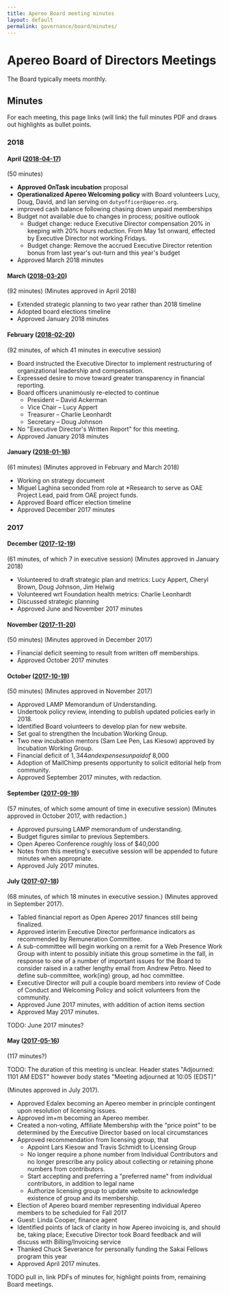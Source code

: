 ```yaml
---
title: Apereo Board meeting minutes
layout: default
permalink: governance/board/minutes/
---
```


# Apereo Board of Directors Meetings

The Board typically meets monthly.

## Minutes

For each meeting, this page links (will link) the full minutes PDF and draws out
highlights as bullet points.

### 2018

#### April ([2018-04-17](./2018-04-17-Apereo-Board-Minutes-002.pdf))

(50 minutes)

+ **Approved OnTask incubation** proposal
+ **Operationalized Apereo Welcoming policy** with Board volunteers Lucy, Doug,
  David, and Ian serving on `dutyofficer@apereo.org`.
+ improved cash balance following chasing down unpaid memberships
+ Budget not available due to changes in process; positive outlook
  + Budget change: reduce Executive Director compensation 20% in keeping with
    20% hours reduction. From May 1st onward, effected by Executive Director not
    working Fridays.
  + Budget change: Remove the accrued Executive Director retention bonus from
    last year's out-turn and this year's budget
+ Approved March 2018 minutes

#### March ([2018-03-20](./2018-03-20-Apereo-Board-Minutes-001.pdf))

(92 minutes) (Minutes approved in April 2018)

+ Extended strategic planning to two year rather than 2018 timeline
+ Adopted board elections timeline
+ Approved January 2018 minutes

#### February ([2018-02-20](./2018-02-20-Apereo-Board-Minutes-002.pdf))

(92 minutes, of which 41 minutes in executive session)

+ Board instructed the Executive Director to implement restructuring of
  organizational leadership and compensation.
+ Expressed desire to move toward greater transparency in financial reporting.
+ Board officers unanimously re-elected to continue
  + President – David Ackerman
  + Vice Chair – Lucy Appert
  + Treasurer – Charlie Leonhardt
  + Secretary – Doug Johnson
+ No "Executive Director's Written Report" for this meeting.
+ Approved January 2018 minutes

#### January ([2018-01-16](./2018-01-16-Apereo-Board-Minutes.pdf))

(61 minutes) (Minutes approved in February and March 2018)

+ Working on strategy document
+ Miguel Laghina seconded from role at *Research to serve as OAE Project Lead,
  paid from OAE project funds.
+ Approved Board officer election timeline
+ Approved December 2017 minutes

### 2017

#### December ([2017-12-19](./2017-12-19-Apereo-Board-Minutes-002.pdf))

(61 minutes, of which 7 in executive session) (Minutes approved in January 2018)

+ Volunteered to draft strategic plan and metrics: Lucy Appert, Cheryl Brown,
  Doug Johnson, Jim Helwig
+ Volunteered wrt Foundation health metrics: Charlie Leonhardt
+ Discussed strategic planning
+ Approved June and November 2017 minutes

#### November ([2017-11-20](./2017-11-20-Apereo-Board-Minutes-002.pdf))

(50 minutes) (Minutes approved in December 2017)

+ Financial deficit seeming to result from written off memberships.
+ Approved October 2017 minutes

#### October ([2017-10-19](./2017-10-19-Apereo-Board-Minutes-002.pdf))

(50 minutes) (Minutes approved in November 2017)

+ Approved LAMP Memorandum of Understanding.
+ Undertook policy review, intending to publish updated policies early in 2018.
+ Identified Board volunteers to develop plan for new website.
+ Set goal to strengthen the Incubation Working Group.
+ Two new incubation mentors (Sam Lee Pen, Las Kiesow) approved by Incubation
  Working Group.
+ Financial deficit of $1,344 and expenses unpaid of ~$8,000
+ Adoption of MailChimp presents opportunity to solicit editorial help from
  community.
+ Approved September 2017 minutes, with redaction.

#### September ([2017-09-19](./2017-09-19-Apereo-Board-Minutes-003.pdf))

(57 minutes, of which some amount of time in executive session)
(Minutes approved in October 2017, with redaction.)

+ Approved pursuing LAMP memorandum of understanding.
+ Budget figures similar to previous Septembers.
+ Open Apereo Conference roughly loss of $40,000
+ Notes from this meeting's executive session will be appended to future minutes
  when appropriate.
+ Approved July 2017 minutes.

#### July ([2017-07-18](./2017-07-18-Apereo-Board-Minutes-002.pdf))

(68 minutes, of which 18 minutes in executive session.)
(Minutes approved in September 2017).

+ Tabled financial report as Open Apereo 2017 finances still being finalized.
+ Approved interim Executive Director performance indicators as recommended by
  Remuneration Committee.
+ A sub-committee will begin working on a remit for a Web Presence Work Group
  with intent to possibly initiate this group sometime in the fall, in response
  to one of a number of important issues for the Board to consider raised in a
  rather lengthy email from Andrew Petro. Need to define sub-committee,
  work(ing) group, ad hoc committee.
+ Executive Director will pull a couple board members into review of Code of
  Conduct and Welcoming Policy and solicit volunteers from the community.
+ Approved June 2017 minutes, with addition of action items section
+ Approved May 2017 minutes.

TODO: June 2017 minutes?

#### May ([2017-05-16](./2017-05-16-Apereo-Board-Minutes-002.pdf))

(117 minutes?)

TODO: The duration of this meeting is unclear. Header states
"Adjourned: 1101 AM EDST" however body states
"Meeting adjourned at 10:05 (EDST)"

(Minutes approved in July 2017).

+ Approved Edalex becoming an Apereo member in principle contingent upon
  resolution of licensing issues.
+ Approved im+m becoming an Apereo member.
+ Created a non‐voting, Affiliate Membership with the "price point" to be
  determined by the Executive Director based on local circumstances
+ Approved recommendation from licensing group, that
  + Appoint Lars Kiesow and Travis Schmidt to Licensing Group
  + No longer require a phone number from Individual Contributors and no longer
    prescribe any policy about collecting or retaining phone numbers from
    contributors.
  + Start accepting and preferring a "preferred name" from individual
    contributors, in addition to legal name
  + Authorize licensing group to update website to acknowledge existence of
    group and its membership.
+ Election of Apereo board member representing individual Apereo members to be
  scheduled for Fall 2017
+ Guest: Linda Cooper, finance agent
+ Identified points of lack of clarity in how Apereo invoicing is, and should
  be, taking place; Executive Director took Board feedback and will discuss with
  Billing/Invoicing service
+ Thanked Chuck Severance for personally funding the Sakai Fellows program this
  year
+ Approved April 2017 minutes.

TODO pull in, link PDFs of minutes for, highlight points from, remaining Board
meetings.
